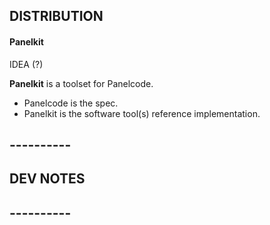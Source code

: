 ## DISTRIBUTION



#### Panelkit

IDEA (?)

**Panelkit** is a toolset for Panelcode.

-  Panelcode is the spec.
-  Panelkit is the software tool(s) reference implementation.



## ----------

## DEV NOTES




## ----------
